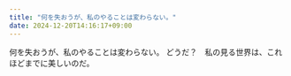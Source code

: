 ```yaml
---
title: "何を失おうが、私のやることは変わらない。"
date: 2024-12-20T14:16:17+09:00
---
```

何を失おうが、私のやることは変わらない。
どうだ？　私の見る世界は、これほどまでに美しいのだ。
